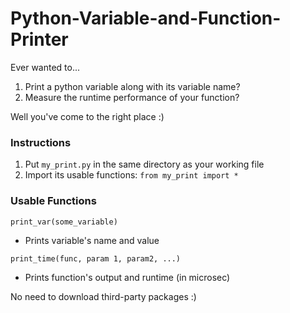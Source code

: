 # Python-Variable-and-Function-Printer

Ever wanted to...
1. Print a python variable along with its variable name?
2. Measure the runtime performance of your function? 

Well you've come to the right place :)


### Instructions
1. Put `my_print.py` in the same directory as your working file
2. Import its usable functions: `from my_print import *`


### Usable Functions
`print_var(some_variable)`
* Prints variable's name and value

`print_time(func, param 1, param2, ...)`
* Prints function's output and runtime (in microsec)

No need to download third-party packages :)

